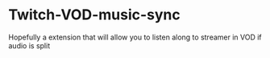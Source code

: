# Twitch-VOD-music-sync
Hopefully a extension that will allow you to listen along to streamer in VOD if audio is split
